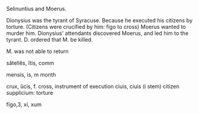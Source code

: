 
Selinuntius and Moerus.


Dionysius was the tyrant of Syracuse.
Because he executed his citizens by torture. (Citizens were crucified by him: figo to cross)
Moerus wanted to murder him.
Dionysius' attendants discovered Moerus, and led him to the tyrant.
D. ordered that M. be killed.





M. was not able to return



sătellĕs, ĭtis, comm


mensis, is, m month


crux, ŭcis, f. cross, instrument of execution
ciuis, ciuis (i stem) citizen
supplicium: torture

fīgo,3, xi, xum
